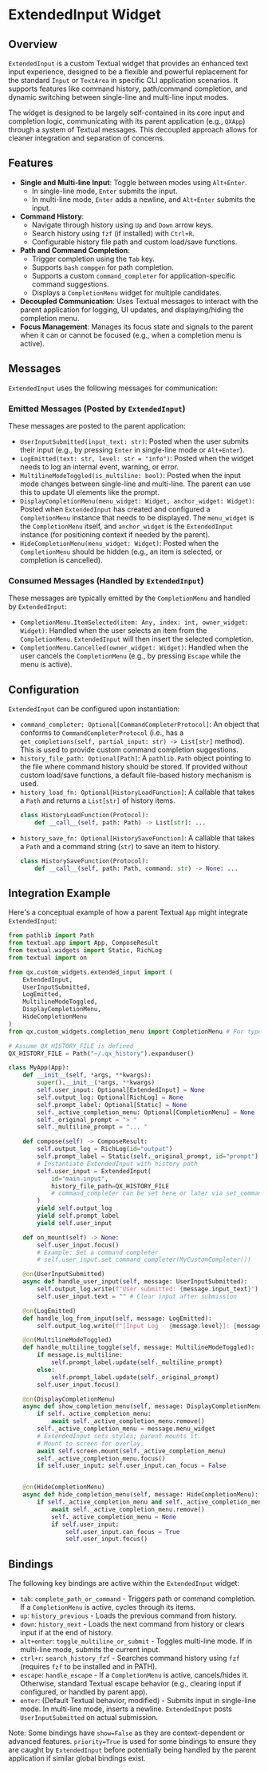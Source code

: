 # ExtendedInput Widget

## Overview

`ExtendedInput` is a custom Textual widget that provides an enhanced text input experience, designed to be a flexible and powerful replacement for the standard `Input` or `TextArea` in specific CLI application scenarios. It supports features like command history, path/command completion, and dynamic switching between single-line and multi-line input modes.

The widget is designed to be largely self-contained in its core input and completion logic, communicating with its parent application (e.g., `QXApp`) through a system of Textual messages. This decoupled approach allows for cleaner integration and separation of concerns.

## Features

-   **Single and Multi-line Input**: Toggle between modes using `Alt+Enter`.
    -   In single-line mode, `Enter` submits the input.
    -   In multi-line mode, `Enter` adds a newline, and `Alt+Enter` submits the input.
-   **Command History**:
    -   Navigate through history using `Up` and `Down` arrow keys.
    -   Search history using `fzf` (if installed) with `Ctrl+R`.
    -   Configurable history file path and custom load/save functions.
-   **Path and Command Completion**:
    -   Trigger completion using the `Tab` key.
    -   Supports `bash` `compgen` for path completion.
    -   Supports a custom `command_completer` for application-specific command suggestions.
    -   Displays a `CompletionMenu` widget for multiple candidates.
-   **Decoupled Communication**: Uses Textual messages to interact with the parent application for logging, UI updates, and displaying/hiding the completion menu.
-   **Focus Management**: Manages its focus state and signals to the parent when it can or cannot be focused (e.g., when a completion menu is active).

## Messages

`ExtendedInput` uses the following messages for communication:

### Emitted Messages (Posted by `ExtendedInput`)

These messages are posted to the parent application:

-   `UserInputSubmitted(input_text: str)`:
    Posted when the user submits their input (e.g., by pressing `Enter` in single-line mode or `Alt+Enter`).
-   `LogEmitted(text: str, level: str = "info")`:
    Posted when the widget needs to log an internal event, warning, or error.
-   `MultilineModeToggled(is_multiline: bool)`:
    Posted when the input mode changes between single-line and multi-line. The parent can use this to update UI elements like the prompt.
-   `DisplayCompletionMenu(menu_widget: Widget, anchor_widget: Widget)`:
    Posted when `ExtendedInput` has created and configured a `CompletionMenu` instance that needs to be displayed. The `menu_widget` is the `CompletionMenu` itself, and `anchor_widget` is the `ExtendedInput` instance (for positioning context if needed by the parent).
-   `HideCompletionMenu(menu_widget: Widget)`:
    Posted when the `CompletionMenu` should be hidden (e.g., an item is selected, or completion is cancelled).

### Consumed Messages (Handled by `ExtendedInput`)

These messages are typically emitted by the `CompletionMenu` and handled by `ExtendedInput`:

-   `CompletionMenu.ItemSelected(item: Any, index: int, owner_widget: Widget)`:
    Handled when the user selects an item from the `CompletionMenu`. `ExtendedInput` will then insert the selected completion.
-   `CompletionMenu.Cancelled(owner_widget: Widget)`:
    Handled when the user cancels the `CompletionMenu` (e.g., by pressing `Escape` while the menu is active).

## Configuration

`ExtendedInput` can be configured upon instantiation:

-   `command_completer: Optional[CommandCompleterProtocol]`:
    An object that conforms to `CommandCompleterProtocol` (i.e., has a `get_completions(self, partial_input: str) -> List[str]` method). This is used to provide custom command completion suggestions.
-   `history_file_path: Optional[Path]`:
    A `pathlib.Path` object pointing to the file where command history should be stored. If provided without custom load/save functions, a default file-based history mechanism is used.
-   `history_load_fn: Optional[HistoryLoadFunction]`:
    A callable that takes a `Path` and returns a `List[str]` of history items.
    ```python
    class HistoryLoadFunction(Protocol):
        def __call__(self, path: Path) -> List[str]: ...
    ```
-   `history_save_fn: Optional[HistorySaveFunction]`:
    A callable that takes a `Path` and a command string (`str`) to save an item to history.
    ```python
    class HistorySaveFunction(Protocol):
        def __call__(self, path: Path, command: str) -> None: ...
    ```

## Integration Example

Here's a conceptual example of how a parent Textual `App` might integrate `ExtendedInput`:

```python
from pathlib import Path
from textual.app import App, ComposeResult
from textual.widgets import Static, RichLog
from textual import on

from qx.custom_widgets.extended_input import (
    ExtendedInput,
    UserInputSubmitted,
    LogEmitted,
    MultilineModeToggled,
    DisplayCompletionMenu,
    HideCompletionMenu
)
from qx.custom_widgets.completion_menu import CompletionMenu # For type hinting

# Assume QX_HISTORY_FILE is defined
QX_HISTORY_FILE = Path("~/.qx_history").expanduser()

class MyApp(App):
    def __init__(self, *args, **kwargs):
        super().__init__(*args, **kwargs)
        self.user_input: Optional[ExtendedInput] = None
        self.output_log: Optional[RichLog] = None
        self.prompt_label: Optional[Static] = None
        self._active_completion_menu: Optional[CompletionMenu] = None
        self._original_prompt = "> "
        self._multiline_prompt = "... "

    def compose(self) -> ComposeResult:
        self.output_log = RichLog(id="output")
        self.prompt_label = Static(self._original_prompt, id="prompt")
        # Instantiate ExtendedInput with history path
        self.user_input = ExtendedInput(
            id="main-input",
            history_file_path=QX_HISTORY_FILE
            # command_completer can be set here or later via set_command_completer
        )
        yield self.output_log
        yield self.prompt_label
        yield self.user_input

    def on_mount(self) -> None:
        self.user_input.focus()
        # Example: Set a command completer
        # self.user_input.set_command_completer(MyCustomCompleter())

    @on(UserInputSubmitted)
    async def handle_user_input(self, message: UserInputSubmitted):
        self.output_log.write(f"User submitted: {message.input_text}")
        self.user_input.text = "" # Clear input after submission

    @on(LogEmitted)
    def handle_log_from_input(self, message: LogEmitted):
        self.output_log.write(f"[Input Log - {message.level}]: {message.text}")

    @on(MultilineModeToggled)
    def handle_multiline_toggle(self, message: MultilineModeToggled):
        if message.is_multiline:
            self.prompt_label.update(self._multiline_prompt)
        else:
            self.prompt_label.update(self._original_prompt)
        self.user_input.focus()

    @on(DisplayCompletionMenu)
    async def show_completion_menu(self, message: DisplayCompletionMenu):
        if self._active_completion_menu:
            await self._active_completion_menu.remove()
        self._active_completion_menu = message.menu_widget
        # ExtendedInput sets styles; parent mounts it.
        # Mount to screen for overlay.
        await self.screen.mount(self._active_completion_menu)
        self._active_completion_menu.focus()
        if self.user_input: self.user_input.can_focus = False


    @on(HideCompletionMenu)
    async def hide_completion_menu(self, message: HideCompletionMenu):
        if self._active_completion_menu and self._active_completion_menu is message.menu_widget:
            await self._active_completion_menu.remove()
            self._active_completion_menu = None
            if self.user_input:
                self.user_input.can_focus = True
                self.user_input.focus()

```

## Bindings

The following key bindings are active within the `ExtendedInput` widget:

-   `tab`: `complete_path_or_command` - Triggers path or command completion. If a `CompletionMenu` is active, cycles through its items.
-   `up`: `history_previous` - Loads the previous command from history.
-   `down`: `history_next` - Loads the next command from history or clears input if at the end of history.
-   `alt+enter`: `toggle_multiline_or_submit` - Toggles multi-line mode. If in multi-line mode, submits the current input.
-   `ctrl+r`: `search_history_fzf` - Searches command history using `fzf` (requires `fzf` to be installed and in PATH).
-   `escape`: `handle_escape` - If a `CompletionMenu` is active, cancels/hides it. Otherwise, standard Textual escape behavior (e.g., clearing input if configured, or handled by parent app).
-   `enter`: (Default Textual behavior, modified) - Submits input in single-line mode. In multi-line mode, inserts a newline. `ExtendedInput` posts `UserInputSubmitted` on actual submission.

Note: Some bindings have `show=False` as they are context-dependent or advanced features. `priority=True` is used for some bindings to ensure they are caught by `ExtendedInput` before potentially being handled by the parent application if similar global bindings exist.
